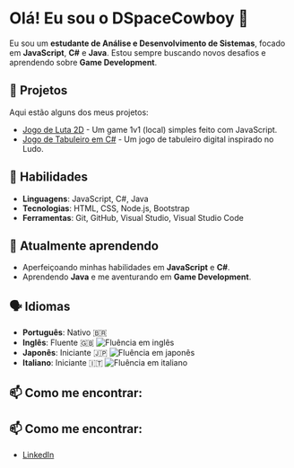 # Olá! Eu sou o DSpaceCowboy 👋

Eu sou um **estudante de Análise e Desenvolvimento de Sistemas**, focado em **JavaScript**, **C#** e **Java**. Estou sempre buscando novos desafios e aprendendo sobre **Game Development**.

## 🚀 Projetos

Aqui estão alguns dos meus projetos:

- [Jogo de Luta 2D](https://github.com/DSpaceCowboy/Fighting-Game) - Um game 1v1 (local) simples feito com JavaScript.
- [Jogo de Tabuleiro em C#](https://github.com/DSpaceCowboy/Ludo-Game) - Um jogo de tabuleiro digital inspirado no Ludo.

## 🔧 Habilidades

- **Linguagens**: JavaScript, C#, Java
- **Tecnologias**: HTML, CSS, Node.js, Bootstrap
- **Ferramentas**: Git, GitHub, Visual Studio, Visual Studio Code

## 🌱 Atualmente aprendendo

- Aperfeiçoando minhas habilidades em **JavaScript** e **C#**.
- Aprendendo **Java** e me aventurando em **Game Development**.

## 🗣 Idiomas

- **Português**: Nativo 🇧🇷
- **Inglês**: Fluente 🇬🇧 ![Fluência em inglês](https://img.shields.io/badge/Fluência-Inglês-4CAF50?style=flat&labelColor=4CAF50)
- **Japonês**: Iniciante 🇯🇵 ![Fluência em japonês](https://img.shields.io/badge/Fluência-Japonês-FFC107?style=flat&labelColor=FFC107)
- **Italiano**: Iniciante 🇮🇹 ![Fluência em italiano](https://img.shields.io/badge/Fluência-Italiano-FF5722?style=flat&labelColor=FF5722)

## 📫 Como me encontrar:

## 📫 Como me encontrar:

- [LinkedIn](www.linkedin.com/in/domiciano-vieira)


